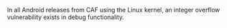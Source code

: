 In all Android releases from CAF using the Linux kernel, an integer overflow vulnerability exists in debug functionality.